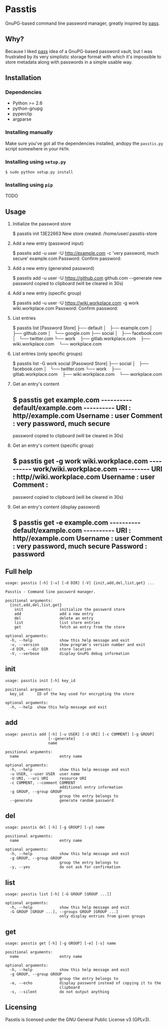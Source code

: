 # Passtis

GnuPG-based command line password manager, greatly inspired by [pass](https://www.passwordstore.org/).


## Why?

Because I liked [pass](https://www.passwordstore.org/) idea of a GnuPG-based password vault, but I
was frustrated by its very simplistic storage format with which it's impossible to store metadata
along with passwords in a simple usable way.


## Installation


### Dependencies


* Python >= 2.6
* python-gnupg
* pyperclip
* argparse


### Installing manually

Make sure you've got all the dependencies installed, andopy the `passtis.py` script somewhere 
in your `PATH`.


### Installing using `setup.py`


    $ sudo python setup.py install


### Installing using `pip`


TODO


## Usage

1. Initialize the password store


    $ passtis init 13E22663
    New store created: /home/user/.passtis-store


2. Add a new entry (password input)


    $ passtis add -u user -U http://example.com -c 'very password, much secure' example.com
    Password: 
    Confirm password:


2. Add a new entry (generated password)


    $ passtis add -u user -U https://github.com github.com --generate
    new password copied to clipboard (will be cleared in 30s)


2. Add a new entry (specific group)


    $ passtis add -u user -U https://wiki.workplace.com -g work wiki.workplace.com
    Password: 
    Confirm password:


3. List entries


    $ passtis list
    [Password Store]
    ├── default
    │   ├── example.com
    │   ├── github.com
    │   └── google.com
    ├── social
    │   ├── facebook.com
    │   └── twitter.com
    └── work
        ├── gitlab.workplace.com
        ├── wiki.workplace.com
        └── workplace.com


3. List entries (only specific groups)


    $ passtis list -G work social
    [Password Store]
    ├── social
    │   ├── facebook.com
    │   └── twitter.com
    └── work
        ├── gitlab.workplace.com
        ├── wiki.workplace.com
        └── workplace.com


4. Get an entry's content


    $ passtis get example.com
    ---------- default/example.com ----------
    URI      : http//example.com
    Username : user
    Comment  : very password, much secure
    -----------------------------------------
    password copied to clipboard (will be cleared in 30s)


4. Get an entry's content (specific group)


    $ passtis get -g work wiki.workplace.com
    ---------- work/wiki.workplace.com ----------
    URI      : http//wiki.workplace.com
    Username : user
    Comment  : 
    ---------------------------------------------
    password copied to clipboard (will be cleared in 30s)


4. Get an entry's content (display password)


    $ passtis get -e example.com
    ---------- default/example.com ----------
    URI      : http//example.com
    Username : user
    Comment  : very password, much secure
    Password : password
    -----------------------------------------


## Full help


    usage: passtis [-h] [-v] [-d DIR] [-V] {init,add,del,list,get} ...
    
    Passtis - Command line password manager.
    
    positional arguments:
      {init,add,del,list,get}
        init                initialize the password store
        add                 add a new entry
        del                 delete an entry
        list                list store entries
        get                 fetch an entry from the store
    
    optional arguments:
      -h, --help            show this help message and exit
      -v, --version         show program's version number and exit
      -d DIR, --dir DIR     store location
      -V, --verbose         display GnuPG debug information


## init


    usage: passtis init [-h] key_id
    
    positional arguments:
      key_id      ID of the key used for encrypting the store
    
    optional arguments:
      -h, --help  show this help message and exit


## add


    usage: passtis add [-h] [-u USER] [-U URI] [-c COMMENT] [-g GROUP]
                       [--generate]
                       name
    
    positional arguments:
      name                  entry name
    
    optional arguments:
      -h, --help            show this help message and exit
      -u USER, --user USER  user name
      -U URI, --uri URI     resource URI
      -c COMMENT, --comment COMMENT
                            additional entry information
      -g GROUP, --group GROUP
                            group the entry belongs to
      --generate            generate random password


## del


    usage: passtis del [-h] [-g GROUP] [-y] name
    
    positional arguments:
      name                  entry name
    
    optional arguments:
      -h, --help            show this help message and exit
      -g GROUP, --group GROUP
                            group the entry belongs to
      -y, --yes             do not ask for confirmation


## list


    usage: passtis list [-h] [-G GROUP [GROUP ...]]
    
    optional arguments:
      -h, --help            show this help message and exit
      -G GROUP [GROUP ...], --groups GROUP [GROUP ...]
                            only display entries from given groups


## get


    usage: passtis get [-h] [-g GROUP] [-e] [-s] name
    
    positional arguments:
      name                  entry name
    
    optional arguments:
      -h, --help            show this help message and exit
      -g GROUP, --group GROUP
                            group the entry belongs to
      -e, --echo            display password instead of copying it to the
                            clipboard
      -s, --silent          do not output anything


## Licensing

Passtis is licensed under the GNU General Public License v3 (GPLv3).
